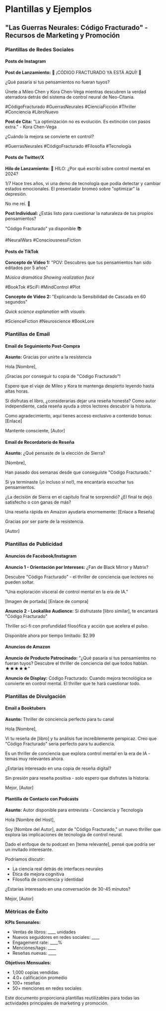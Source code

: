 # Plantillas y Ejemplos
## "Las Guerras Neurales: Código Fracturado" - Recursos de Marketing y Promoción

### Plantillas de Redes Sociales

#### Posts de Instagram

**Post de Lanzamiento:**
🚨 ¡CÓDIGO FRACTURADO YA ESTÁ AQUÍ! 🚨

¿Qué pasaría si tus pensamientos no fueran tuyos?

Únete a Mileo Chen y Kora Chen-Vega mientras descubren la verdad aterradora detrás del sistema de control neural de Neo-Citania.

#CódigoFracturado #GuerrasNeurales #CienciaFicción #Thriller #Conciencia #LibroNuevo

**Post de Cita:**
"La optimización no es evolución. Es extinción con pasos extra." - Kora Chen-Vega

¿Cuándo la mejora se convierte en control?

#GuerrasNeurales #CódigoFracturado #Filosofía #Tecnología

#### Posts de Twitter/X

**Hilo de Lanzamiento:**
🧠 HILO: ¿Por qué escribí sobre control mental en 2024?

1/7 Hace tres años, vi una demo de tecnología que podía detectar y cambiar estados emocionales. El presentador bromeó sobre "optimizar" la depresión.

No me reí. 🧵

**Post Individual:**
¿Estás listo para cuestionar la naturaleza de tus propios pensamientos? 

"Código Fracturado" ya disponible 📚

#NeuralWars #ConsciousnessFiction

#### Posts de TikTok

**Concepto de Video 1:**
"POV: Descubres que tus pensamientos han sido editados por 5 años"

*Música dramática*
*Showing realization face*

#BookTok #SciFi #MindControl #Plot

**Concepto de Video 2:**
"Explicando la Sensibilidad de Cascada en 60 segundos"

*Quick science explanation with visuals*

#ScienceFiction #Neuroscience #BookLore

### Plantillas de Email

#### Email de Seguimiento Post-Compra

**Asunto:** Gracias por unirte a la resistencia

Hola [Nombre],

¡Gracias por conseguir tu copia de "Código Fracturado"!

Espero que el viaje de Mileo y Kora te mantenga despierto leyendo hasta altas horas.

Si disfrutas el libro, ¿considerarías dejar una reseña honesta? Como autor independiente, cada reseña ayuda a otros lectores descubrir la historia.

Como agradecimiento, aquí tienes acceso exclusivo a contenido bonus: [Enlace]

Mantente consciente,
[Autor]

#### Email de Recordatorio de Reseña

**Asunto:** ¿Qué pensaste de la elección de Sierra?

[Nombre],

Han pasado dos semanas desde que conseguiste "Código Fracturado."

Si ya terminaste (¡o incluso si no!), me encantaría escuchar tus pensamientos.

¿La decisión de Sierra en el capítulo final te sorprendió? ¿El final te dejó satisfecho o con ganas de más?

Una reseña rápida en Amazon ayudaría enormemente: [Enlace a Reseña]

Gracias por ser parte de la resistencia.

[Autor]

### Plantillas de Publicidad

#### Anuncios de Facebook/Instagram

**Anuncio 1 - Orientación por Intereses:**
¿Fan de Black Mirror y Matrix?

Descubre "Código Fracturado" - el thriller de conciencia que lectores no pueden soltar.

"Una exploración visceral de control mental en la era de IA."

[Imagen de portada]
[Enlace de compra]

**Anuncio 2 - Lookalike Audience:**
Si disfrutaste [libro similar], te encantará "Código Fracturado"

Thriller sci-fi con profundidad filosófica y acción que acelera el pulso.

Disponible ahora por tiempo limitado: $2.99

#### Anuncios de Amazon

**Anuncio de Producto Patrocinado:**
"¿Qué pasaría si tus pensamientos no fueran tuyos? Descubre el thriller de conciencia del que todos hablan. ★★★★★"

**Anuncio de Display:**
Código Fracturado: Cuando mejora tecnológica se convierte en control mental.
El thriller que te hará cuestionar todo.

### Plantillas de Divulgación

#### Email a Booktubers

**Asunto:** Thriller de conciencia perfecto para tu canal

Hola [Nombre],

Vi tu reseña de [libro] y tu análisis fue increíblemente perspicaz. Creo que "Código Fracturado" sería perfecto para tu audiencia.

Es un thriller de conciencia que explora control mental en la era de IA - temas muy relevantes ahora.

¿Estarías interesado en una copia de reseña digital?

Sin presión para reseña positiva - solo espero que disfrutes la historia.

Mejor,
[Autor]

#### Plantilla de Contacto con Podcasts

**Asunto:** Autor disponible para entrevista - Conciencia y Tecnología

Hola [Nombre del Host],

Soy [Nombre del Autor], autor de "Código Fracturado," un nuevo thriller que explora las implicaciones de tecnología de control neural.

Dado el enfoque de tu podcast en [tema relevante], pensé que podría ser un invitado interesante.

Podríamos discutir:
- La ciencia real detrás de interfaces neurales
- Ética de mejora cognitiva  
- Filosofía de conciencia y identidad

¿Estarías interesado en una conversación de 30-45 minutos?

Mejor,
[Autor]

### Métricas de Éxito

**KPIs Semanales:**
- Ventas de libros: ____ unidades
- Nuevos seguidores en redes sociales: ____
- Engagement rate: ____%
- Menciones/tags: ____
- Reseñas nuevas: ____

**Objetivos Mensuales:**
- 1,000 copias vendidas
- 4.0+ calificación promedio
- 100+ reseñas
- 50+ menciones en redes sociales

Este documento proporciona plantillas reutilizables para todas las actividades principales de marketing y promoción.
